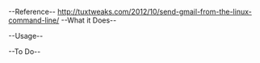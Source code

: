 --Reference--
http://tuxtweaks.com/2012/10/send-gmail-from-the-linux-command-line/
--What it Does--

--Usage--

--To Do--
